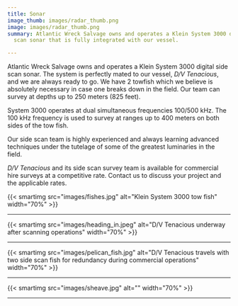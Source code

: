 ```yaml
---
title: Sonar
image_thumb: images/radar_thumb.png
image: images/radar_thumb.png
summary: Atlantic Wreck Salvage owns and operates a Klein System 3000 digital side
  scan sonar that is fully integrated with our vessel.

---
```

Atlantic Wreck Salvage owns and operates a Klein System 3000 digital side scan sonar. The system is perfectly mated to our vessel, _D/V Tenacious_, and we are always ready to go. We have 2 towfish which we believe is absolutely necessary in case one breaks down in the field. Our team can survey at depths up to 250 meters (825 feet).

System 3000 operates at dual simultaneous frequencies 100/500 kHz. The 100 kHz frequency is used to survey at ranges up to 400 meters on both sides of the tow fish.

Our side scan team is highly experienced and always learning advanced techniques under the tutelage of some of the greatest luminaries in the field.

_D/V Tenacious_ and its side scan survey team is available for commercial hire surveys at a competitive rate. Contact us to discuss your project and the applicable rates.

{{< smartimg src="images/fishes.jpg" alt="Klein System 3000 tow fish" width="70%" >}}

***

{{< smartimg src="images/heading_in.jpeg" alt="D/V Tenacious underway after scanning operations" width="70%" >}}

***

{{< smartimg src="images/pelican_fish.jpg" alt="D/V Tenacious travels with two side scan fish for redundancy during commercial operations" width="70%" >}}

***

{{< smartimg src="images/sheave.jpg" alt="" width="70%" >}}

***